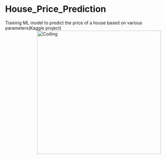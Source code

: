 # House_Price_Prediction
Training ML model to predict the price of a house based on various parameters(Kaggle project)
<img align="right" alt="Coding" width="400" src="https://media.tenor.com/ZIcTpLdmxgAAAAAM/newhome.gif">

